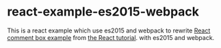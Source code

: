 # react-example-es2015-webpack
This is a react example which use es2015 and webpack to rewrite [React comment box example](https://github.com/reactjs/react-tutorial) from [the React tutorial](http://facebook.github.io/react/docs/tutorial.html).  with es2015 and webpack.
